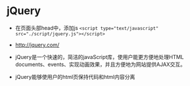 # jQuery

-  在页面头部head中，添加js
`<script type="text/javascript" src="./script/jquery.js"></script>`

- http://jquery.com/

- jQuery是一个快速的，简洁的javaScript库，使用户能更方便地处理HTML documents、events、实现动画效果，并且方便地为网站提供AJAX交互。 
- jQuery能够使用户的html页保持代码和html内容分离